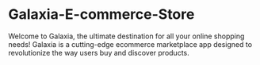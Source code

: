 # Galaxia-E-commerce-Store
Welcome to Galaxia, the ultimate destination for all your online shopping needs! Galaxia is a cutting-edge ecommerce marketplace app designed to revolutionize the way users buy and discover products.
